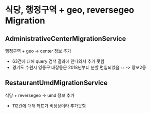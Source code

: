 # 식당, 행정구역 + geo, reversegeo Migration

## AdministrativeCenterMigrationService
행정구역 + geo -> center 정보 추가  
- 63건에 대해 query 검색 결과에 안나와서 추가 못함
- 경기도 수원시 영통구 태장동은 2018년부터 분할 편입되었음 ㅠ -> 망포2동 


## RestaurantUmdMigrationService
식당 + reversegeo -> umd 정보 추가  
- 112건에 대해 좌표가 비정상이라 추가못함 




